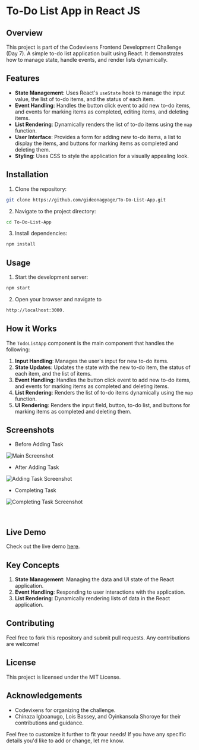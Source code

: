 # To-Do List App in React JS

## Overview

This project is part of the Codevixens Frontend Development Challenge (Day 7). A simple to-do list application built using React. It demonstrates how to manage state, handle events, and render lists dynamically.

## Features

- **State Management**: Uses React's `useState` hook to manage the input value, the list of to-do items, and the status of each item.
- **Event Handling**: Handles the button click event to add new to-do items, and events for marking items as completed, editing items, and deleting items.
- **List Rendering**: Dynamically renders the list of to-do items using the `map` function.
- **User Interface**: Provides a form for adding new to-do items, a list to display the items, and buttons for marking items as completed and deleting them.
- **Styling**: Uses CSS to style the application for a visually appealing look.

## Installation

1. Clone the repository:

```bash
git clone https://github.com/gideonagyage/To-Do-List-App.git
```

2. Navigate to the project directory:

```bash
cd To-Do-List-App
```

3. Install dependencies:

```bash
npm install
```

## Usage

1. Start the development server:

```bash
npm start
```

2. Open your browser and navigate to

```bash
http://localhost:3000.
```

## How it Works

The `TodoListApp` component is the main component that handles the following:

1. **Input Handling**: Manages the user's input for new to-do items.
2. **State Updates**: Updates the state with the new to-do item, the status of each item, and the list of items.
3. **Event Handling**: Handles the button click event to add new to-do items, and events for marking items as completed and deleting items.
4. **List Rendering**: Renders the list of to-do items dynamically using the `map` function.
5. **UI Rendering**: Renders the input field, button, to-do list, and buttons for marking items as completed and deleting them.

## Screenshots

- Before Adding Task

![Main Screenshot](./src/assets/img/Screenshot_1.jpeg)

- After Adding Task

![Adding Task Screenshot](./src/assets/img/Screenshot_2.jpeg)

- Completing Task

![Completing Task Screenshot](./src/assets/img/Screenshot_3.jpeg)

<br>

## Live Demo

Check out the live demo [here](https://to-do-list-app-coral-pi.vercel.app/).

## Key Concepts

1. **State Management**: Managing the data and UI state of the React application.
2. **Event Handling**: Responding to user interactions with the application.
3. **List Rendering**: Dynamically rendering lists of data in the React application.

## Contributing

Feel free to fork this repository and submit pull requests. Any contributions are welcome!

## License

This project is licensed under the MIT License.

## Acknowledgements

- Codevixens for organizing the challenge.
- Chinaza Igboanugo, Lois Bassey, and Oyinkansola Shoroye for their contributions and guidance.

Feel free to customize it further to fit your needs! If you have any specific details you'd like to add or change, let me know.
